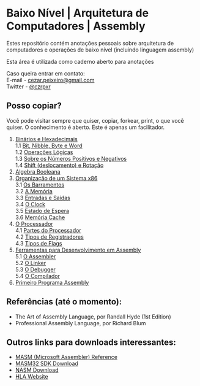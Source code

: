 # Baixo Nível | Arquitetura de Computadores | Assembly

Estes repositório contém anotações pessoais sobre arquitetura de computadores e operações de baixo nível (incluindo linguagem assembly)

Esta área é utilizada como caderno aberto para anotações 

Caso queira entrar em contato:  
E-mail - cezar.peixeiro@gmail.com  
Twitter - [@czrpxr](https://www.twitter.com/czrpxr)

## Posso copiar?
Você pode visitar sempre que quiser, copiar, forkear, print, o que você quiser. O conhecimento é aberto. Este é apenas um facilitador.

1. [Binários e Hexadecimais](./baixo-nivel/binarios.md)  
    1.1 [Bit, Nibble, Byte e Word](./baixo-nivel/estruturas.md)  
    1.2 [Operações Lógicas](./baixo-nivel/operacoes_logicas.md)  
    1.3 [Sobre os Números Positivos e Negativos](./baixo-nivel/signed_unsigned.md)  
    1.4 [Shift (deslocamento) e Rotação](./baixo-nivel/shift_rotacao.md)  
2. [Algebra Booleana](./baixo-nivel/algebra_booleana_intro.md)  
3. [Organização de um Sistema x86](./baixo-nivel/sistemax86.md)  
    3.1 [Os Barramentos](./baixo-nivel/barramentos.md)  
    3.2 [A Memória](./baixo-nivel/a_memoria.md)  
    3.3 [Entradas e Saídas](./baixo-nivel/entradas_saidas.md)  
    3.4 [O Clock](./baixo-nivel/clock.md)  
    3.5 [Estado de Espera](./baixo-nivel/estado_espera.md)  
    3.6 [Memória Cache](./baixo-nivel/cache.md)  
4. [O Processador](./baixo-nivel/o_processador.md)  
    4.1 [Partes do Processador](./baixo-nivel/partes_processador.md)  
    4.2 [Tipos de Registradores](./baixo-nivel/tipos_registradores.md)  
    4.3 [Tipos de Flags](./baixo-nivel/tipos_flags.md)  
5. [Ferramentas para Desenvolvimento em Assembly](./baixo-nivel/ferramentas_assembly.md)  
    5.1 [O Assembler](./baixo-nivel/o_assembler.md)  
    5.2 [O Linker](./baixo-nivel/o_linker.md)  
    5.3 [O Debugger](./baixo-nivel/o_debugger.md)  
    5.4 [O Compilador](./baixo-nivel/o_compilador.md)  
6. [Primeiro Programa Assembly](./baixo-nivel/primeiro_programa.md)

## Referências (até o momento):
* The Art of Assembly Language, por Randall Hyde (1st Edition)
* Professional Assembly Language, por Richard Blum  

## Outros links para downloads interessantes:
* [MASM (Microsoft Assembler) Reference](https://docs.microsoft.com/en-us/cpp/assembler/masm/microsoft-macro-assembler-reference)  
* [MASM32 SDK Download](http://www.masm32.com/)
* [NASM Download](http://nasm.sourceforge.net)
* [HLA Website](http://webster.cs.ucr.edu)
